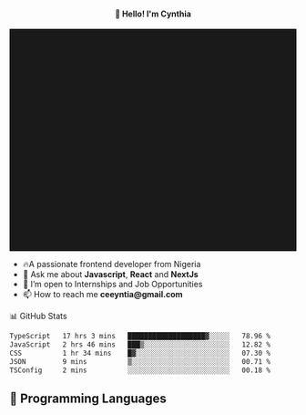 <h4 align="center">👋 Hello! I'm Cynthia</h4>

<hr style="height:10%; margin-left:0; margin-right:0;" />

<div align="left">
  <ul>
  <li>🔥A passionate frontend developer from Nigeria</li>
  <li>💬 Ask me about <strong>Javascript</strong>, <strong>React</strong> and <strong> NextJs</strong></li>
  <li>👯 I’m open to Internships and Job Opportunities</li>
  <li>📫 How to reach me <strong>ceeyntia@gmail.com</strong></li>
</ul>
</div
  
## 📊 GitHub Stats

<!--START_SECTION:waka-->

```txt
TypeScript   17 hrs 3 mins   ███████████████████▓░░░░░   78.96 %
JavaScript   2 hrs 46 mins   ███▒░░░░░░░░░░░░░░░░░░░░░   12.82 %
CSS          1 hr 34 mins    █▓░░░░░░░░░░░░░░░░░░░░░░░   07.30 %
JSON         9 mins          ▒░░░░░░░░░░░░░░░░░░░░░░░░   00.71 %
TSConfig     2 mins          ░░░░░░░░░░░░░░░░░░░░░░░░░   00.18 %
```

<!--END_SECTION:waka-->

## 💬 Programming Languages

<!--START_SECTION:languages-->
<!--END_SECTION:languages-->
